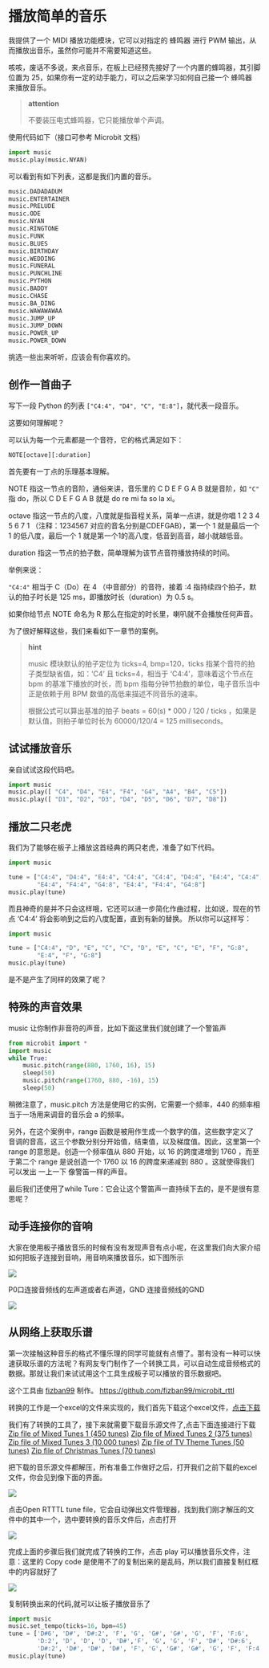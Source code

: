 播放简单的音乐
==============

我提供了一个 MIDI 播放功能模块，它可以对指定的 蜂鸣器 进行 PWM
输出，从而播放出音乐，虽然你可能并不需要知道这些。

咳咳，废话不多说，来点音乐，在板上已经预先接好了一个内置的蜂鸣器，其引脚位置为
25，如果你有一定的动手能力，可以之后来学习如何自己接一个 蜂鸣器
来播放音乐。

> **attention**
>
> 不要装压电式蜂鸣器，它只能播放单个声调。

使用代码如下（接口可参考 Microbit 文档）

```python
import music
music.play(music.NYAN)
```

可以看到有如下列表，这都是我们内置的音乐。

```python
music.DADADADUM
music.ENTERTAINER
music.PRELUDE
music.ODE
music.NYAN
music.RINGTONE
music.FUNK
music.BLUES
music.BIRTHDAY
music.WEDDING
music.FUNERAL
music.PUNCHLINE
music.PYTHON
music.BADDY
music.CHASE
music.BA_DING
music.WAWAWAWAA
music.JUMP_UP
music.JUMP_DOWN
music.POWER_UP
music.POWER_DOWN
```

挑选一些出来听听，应该会有你喜欢的。

创作一首曲子
------------

写下一段 Python 的列表 `["C4:4", "D4", "C", "E:8"]`，就代表一段音乐。

这要如何理解呢？

可以认为每一个元素都是一个音符，它的格式满足如下：

```python
NOTE[octave][:duration]
```

首先要有一丁点的乐理基本理解。

NOTE 指这一节点的音阶，通俗来讲，音乐里的 C D E F G A B 就是音阶，如
`"C"` 指 do，所以 C D E F G A B 就是 do re mi fa so la xi。

octave 指这一节点的八度，八度就是指音程关系，简单一点讲，就是你唱 1 2 3
4 5 6 7 1 （注释：1234567 对应的音名分别是CDEFGAB），第一个 1
就是最后一个 1 的低八度，最后一个 1
就是第一个1的高八度，低音到高音，越小就越低音。

duration 指这一节点的拍子数，简单理解为该节点音符播放持续的时间。

举例来说：

`"C4:4"` 相当于 C（Do）在 4 （中音部分）的音符，接着 :4
指持续四个拍子，默认的拍子时长是 125 ms，即播放时长（duration）为 0.5
s。

如果你给节点 NOTE 命名为 R 那么在指定的时长里，喇叭就不会播放任何声音。

为了很好解释这些，我们来看如下一章节的案例。

> **hint**
>
> music 模块默认的拍子定位为 ticks=4, bmp=120，ticks
> 指某个音符的拍子类型缺省值，如：‘C4’ 且 ticks=4，相当于
> ‘C4:4’，意味着这个节点在 bpm 的基准下播放的时长，而 bpm
> 指每分钟节拍数的单位，电子音乐当中正是依赖于用 BPM
> 数值的高低来描述不同音乐的速率。
>
> 根据公式可以算出基准的拍子 beats = 60(s) \* 000 / 120 / ticks
> ，如果是默认值，则拍子单位时长为 60000/120/4 = 125 milliseconds。

试试播放音乐
------------

亲自试试这段代码吧。

```python
import music
music.play([ "C4", "D4", "E4", "F4", "G4", "A4", "B4", "C5"])
music.play([ "D1", "D2", "D3", "D4", "D5", "D6", "D7", "D8"])
```

播放二只老虎
------------

我们为了能够在板子上播放这首经典的两只老虎，准备了如下代码。

```python
import music

tune = ["C4:4", "D4:4", "E4:4", "C4:4", "C4:4", "D4:4", "E4:4", "C4:4",
        "E4:4", "F4:4", "G4:8", "E4:4", "F4:4", "G4:8"]
music.play(tune)
```

而且神奇的是并不只会这样哦，它还可以进一步简化作曲过程，比如说，现在的节点
‘C4:4’ 将会影响到之后的八度配置，直到有新的替换。 所以你可以这样写：

```python
import music

tune = ["C4:4", "D", "E", "C", "C", "D", "E", "C", "E", "F", "G:8",
        "E:4", "F", "G:8"]
music.play(tune)
```

是不是产生了同样的效果了呢？

特殊的声音效果
--------------

music 让你制作非音符的声音，比如下面这里我们就创建了一个警笛声

```python
from microbit import *
import music
while True:
    music.pitch(range(880, 1760, 16), 15)
    sleep(50)
    music.pitch(range(1760, 880, -16), 15)
    sleep(50)
```

稍微注意了，music.pitch 方法是使用它的实例，它需要一个频率，440
的频率相当于一场用来调音的音乐会 a 的频率。

另外，在这个案例中，range
函数是被用作生成一个数字的值，这些数字定义了音调的音高，这三个参数分别分开始值，结束值，以及梯度值。因此，这里第一个
range 的意思是。创造一个频率值从 880 开始，以 16 的跨度递增到 1760
，而至于第二个 range 是说创造一个 1760 以 16 的跨度来递减到 880
。这就使得我们可以发出 一上一下 像警笛一样的声音。

最后我们还使用了while
Ture：它会让这个警笛声一直持续下去的，是不是很有意思呢？

动手连接你的音响
----------------

大家在使用板子播放音乐的时候有没有发现声音有点小呢，在这里我们向大家介绍如何把板子连接到音响，用音响来播放音乐，如下图所示

![](music/music.jpg)

P0口连接音频线的左声道或者右声道，GND 连接音频线的GND

![](music/5.png)

从网络上获取乐谱
----------------

第一次接触这种音乐的格式不懂乐理的同学可能就有点懵了。那有没有一种可以快速获取乐谱的方法呢？有网友专门制作了一个转换工具，可以自动生成音频格式的数据。那就让我们来试试用这个工具生成板子可以播放的音乐数据吧。

这个工具由 [fizban99](https://github.com/fizban99) 制作。
<https://github.com/fizban99/microbit_rttl>

转换的工作是一个excel的文件来实现的，我们首先下载这个excel文件，[点击下载](https://github.com/fizban99/microbit_rttl/raw/master/rtttl2microbit.xlsm)

我们有了转换的工具了，接下来就需要下载音乐源文件了,点击下面连接进行下载
[Zip file of Mixed Tunes 1 (450
tunes)](http://www.picaxe.com/downloads/rtttl.zip) [Zip file of Mixed
Tunes 2 (375 tunes)](http://www.picaxe.com/downloads/rtttl2.zip) [Zip
file of Mixed Tunes 3 (10,000
tunes)](http://www.picaxe.com/downloads/rtttl3.zip) [Zip file of TV
Theme Tunes (50 tunes)](http://www.picaxe.com/downloads/rtttl_tv.zip)
[Zip file of Christmas Tunes (70
tunes)](http://www.picaxe.com/downloads/rtttl_xmas.zip)

把下载的音乐源文件都解压，所有准备工作做好之后，打开我们之前下载的excel文件，你会见到像下面的界面。

![](music/1.png)

点击Open RTTTL tune
file，它会自动弹出文件管理器，找到我们刚才解压的文件中的其中一个，选中要转换的音乐文件后，点击打开

![](music/3.png)

完成上面的步骤后我们就完成了转换的工作，点击 play
可以播放音乐文件，注意：这里的 Copy code
是使用不了的复制出来的是乱码，所以我们直接复制红框中的内容就好了

![](music/4.png)

复制转换出来的代码,就可以让板子播放音乐了

```python
import music
music.set_tempo(ticks=16, bpm=45)
tune = ['D#6', 'D#', 'D#:2', 'F', 'G', 'G#', 'G#', 'G', 'F', 'F:6',
        'D:2', 'D', 'D', 'D', 'D#','F', 'G', 'G', 'F', 'D#', 'D#:6',
        'D#:2', 'D#', 'D#', 'D#', 'F', 'G', 'G#', 'G#', 'G', 'F', 'F:4']
music.play(tune)
```
